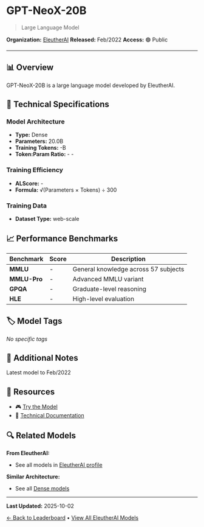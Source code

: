 # GPT-NeoX-20B

> Large Language Model

**Organization:** [EleutherAI](../../labs/eleutherai.md)
**Released:** Feb/2022
**Access:** 🟢 Public

---

## 📊 Overview

GPT-NeoX-20B is a large language model developed by EleutherAI.

## 🔧 Technical Specifications

### Model Architecture
- **Type:** Dense
- **Parameters:** 20.0B
- **Training Tokens:** -B
- **Token:Param Ratio:** - -

### Training Efficiency
- **ALScore:** -
- **Formula:** √(Parameters × Tokens) ÷ 300

### Training Data
- **Dataset Type:** web-scale

## 📈 Performance Benchmarks

| Benchmark | Score | Description |
|-----------|-------|-------------|
| **MMLU** | - | General knowledge across 57 subjects |
| **MMLU-Pro** | - | Advanced MMLU variant |
| **GPQA** | - | Graduate-level reasoning |
| **HLE** | - | High-level evaluation |

## 🏷️ Model Tags

_No specific tags_

## 📝 Additional Notes

Latest model to Feb/2022

## 🔗 Resources

- 🎮 [Try the Model](https://playground.helloforefront.com/models/free-gpt-j-playground)
- 📄 [Technical Documentation](https://github.com/EleutherAI/gpt-neox)

## 🔍 Related Models

**From EleutherAI:**
- See all models in [EleutherAI profile](../../labs/eleutherai.md)

**Similar Architecture:**
- See all [Dense models](../../architectures/dense.md)

---

**Last Updated:** 2025-10-02

[← Back to Leaderboard](../../README.md) • [View All EleutherAI Models](../../labs/eleutherai.md)
